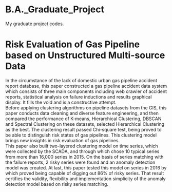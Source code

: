 # B.A._Graduate_Project  
My graduate project codes.  

# Risk Evaluation of Gas Pipeline based on Unstructured Multi-source Data  
In the circumstance of the lack of domestic urban gas pipeline accident report database, this paper constructed a gas pipeline accident data system which consists of three main components including web crawler of accident reports, statistical analysis on failure inductions and results graphical display. It fills the void and is a constructive attempt.  
Before applying clustering algorithms on pipeline datasets from the GIS, this paper conducts data cleaning and diverse feature engineering, and then compared the performance of K-means, Hierarchical Clustering, DBSCAN and Spectral Clustering on these datasets, selected Hierarchical Clustering as the best. The clustering result passed Chi-square test, being proved to be able to distinguish risk states of gas pipelines. This clustering model brings new insights in risk evaluation of gas pipelines.  
This paper also built two-layered clustering model on time series, which were collected by the SCADA, and through which chose 10 typical series from more than 16,000 series in 2015. On the basis of series matching with the failure reports, 2 risky series were found and an anomaly detection model was created. At last, this paper tested this model on series in 2016 by which proved being capable of digging out 86% of risky series. That result certifies the validity, flexibility and implementation simplicity of the anomaly detection model based on risky series matching.  


